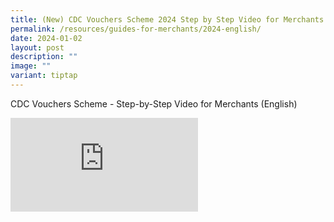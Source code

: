 ```yaml
---
title: (New) CDC Vouchers Scheme 2024 Step by Step Video for Merchants (English)
permalink: /resources/guides-for-merchants/2024-english/
date: 2024-01-02
layout: post
description: ""
image: ""
variant: tiptap
---
```

<p>CDC Vouchers Scheme - Step-by-Step Video for Merchants (English)</p><p></p><div class="iframe-wrapper"><iframe allowfullscreen="true" frameborder="0" src="https://www.youtube.com/embed/6Di5L5FM_hk?si=Abjwatb0EHLlD96b"></iframe></div><p></p>
